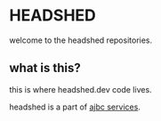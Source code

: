 # HEADSHED

welcome to the headshed repositories.

## what is this?

this is where headshed.dev code lives. 

headshed is a part of [ajbc services](https://ajbc.co).